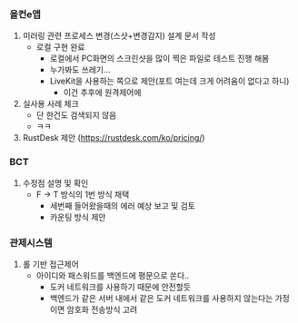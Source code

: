 ### 올컨e앱
1. 미러링 관련 프로세스 변경(스샷+변경감지) 설계 문서 작성
	- 로컬 구현 완료
		- 로컬에서 PC화면의 스크린샷을 많이 찍은 파일로 테스트 진행 해봄
		- 누가봐도 쓰레기...
		- LiveKit을 사용하는 쪽으로 제안(포트 여는데 크게 어려움이 없다고 하니)
			- 이건 추후에 원격제어에
2. 실사용 사례 체크
	- 단 한건도 검색되지 않음
	- ㅋㅋ
3. RustDesk 제안 (https://rustdesk.com/ko/pricing/)

### BCT
1. 수정점 설명 및 확인
	- F -> T 방식의 1번 방식 채택
		- 세번째 들어왔을때의 에러 예상 보고 및 검토
		- 카운팅 방식 제안

### 관제시스템 
1. 롤 기반 접근제어
	- 아이디와 패스워드를 백엔드에 평문으로 쏜다..
		- 도커 네트워크를 사용하기 때문에 안전할듯
		- 백엔드가 같은 서버 내에서 같은 도커 네트워크를 사용하지 않는다는 가정이면 암호화 전송방식 고려
